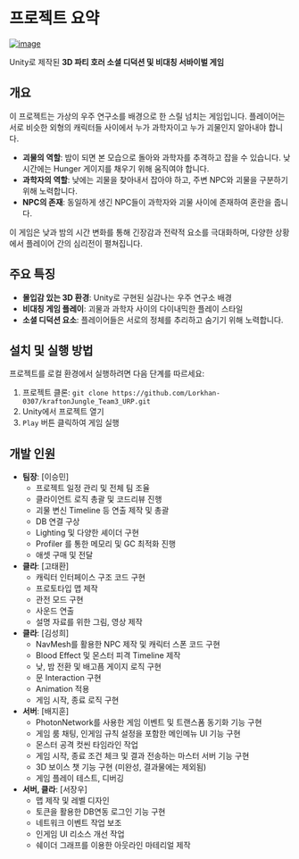 # 프로젝트 요약

[![image](https://github.com/user-attachments/assets/baf5f8d9-92de-447e-aeac-9e257db6e080)](https://youtu.be/pj8ExypZcKs)


Unity로 제작된 **3D 파티 호러 소셜 디덕션 및 비대칭 서바이벌 게임**

## 개요

이 프로젝트는 가상의 우주 연구소를 배경으로 한 스릴 넘치는 게임입니다. 플레이어는 서로 비슷한 외형의 캐릭터들 사이에서 누가 과학자이고 누가 괴물인지 알아내야 합니다.

- **괴물의 역할**: 밤이 되면 본 모습으로 돌아와 과학자를 추격하고 잡을 수 있습니다. 낮 시간에는 Hunger 게이지를 채우기 위해 움직여야 합니다.
- **과학자의 역할**: 낮에는 괴물을 찾아내서 잡아야 하고, 주변 NPC와 괴물을 구분하기 위해 노력합니다.
- **NPC의 존재**: 동일하게 생긴 NPC들이 과학자와 괴물 사이에 존재하여 혼란을 줍니다.

이 게임은 낮과 밤의 시간 변화를 통해 긴장감과 전략적 요소를 극대화하며, 다양한 상황에서 플레이어 간의 심리전이 펼쳐집니다.

## 주요 특징

- **몰입감 있는 3D 환경**: Unity로 구현된 실감나는 우주 연구소 배경
- **비대칭 게임 플레이**: 괴물과 과학자 사이의 다이내믹한 플레이 스타일
- **소셜 디덕션 요소**: 플레이어들은 서로의 정체를 추리하고 숨기기 위해 노력합니다.

## 설치 및 실행 방법

프로젝트를 로컬 환경에서 실행하려면 다음 단계를 따르세요:

1. 프로젝트 클론: `git clone https://github.com/Lorkhan-0307/kraftonJungle_Team3_URP.git`
2. Unity에서 프로젝트 열기
3. `Play` 버튼 클릭하여 게임 실행

## 개발 인원

- **팀장**: [이승민]
  - 프로젝트 일정 관리 및 전체 팀 조율
  - 클라이언트 로직 총괄 및 코드리뷰 진행
  - 괴물 변신 Timeline 등 연출 제작 및 총괄
  - DB 연결 구상
  - Lighting 및 다양한 셰이더 구현
  - Profiler 를 통한 메모리 및 GC 최적화 진행
  - 애셋 구매 및 전달
- **클라**: [고태환]
  - 캐릭터 인터페이스 구조 코드 구현
  - 프로토타입 맵 제작
  - 관전 모드 구현
  - 사운드 연출
  - 설명 자료를 위한 그림, 영상 제작
- **클라**: [김성희]
  - NavMesh를 활용한 NPC 제작 및 캐릭터 스폰 코드 구현
  - Blood Effect 및 몬스터 피격 Timeline 제작
  - 낮, 밤 전환 및 배고픔 게이지 로직 구현
  - 문 Interaction 구현
  - Animation 적용
  - 게임 시작, 종료 로직 구현
- **서버**: [배지훈]
  - PhotonNetwork를 사용한 게임 이벤트 및 트랜스폼 동기화 기능 구현
  - 게임 룸 채팅, 인게임 규칙 설정을 포함한 메인메뉴 UI 기능 구현
  - 몬스터 공격 컷씬 타임라인 작업
  - 게임 시작, 종료 조건 체크 및 결과 전송하는 마스터 서버 기능 구현
  - 3D 보이스 챗 기능 구현 (미완성, 결과물에는 제외됨)
  - 게임 플레이 테스트, 디버깅
- **서버, 클라**: [서장우]
  - 맵 제작 및 레벨 디자인
  - 토큰을 활용한 DB연동 로그인 기능 구현
  - 네트워크 이벤트 작업 보조
  - 인게임 UI 리소스 개선 작업
  - 쉐이더 그래프를 이용한 아웃라인 마테리얼 제작

